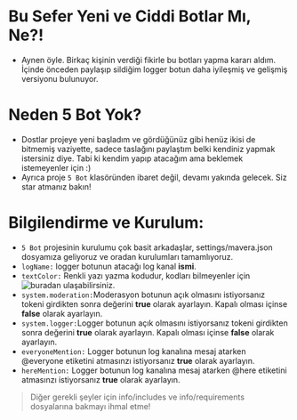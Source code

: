 # Bu Sefer Yeni ve Ciddi Botlar Mı, Ne?!
* Aynen öyle. Birkaç kişinin verdiği fikirle bu botları yapma kararı aldım. İçinde önceden paylaşıp sildiğim logger botun daha iyileşmiş ve gelişmiş versiyonu bulunuyor.
# Neden 5 Bot Yok?
* Dostlar projeye yeni başladım ve gördüğünüz gibi henüz ikisi de bitmemiş vaziyette, sadece taslağını paylaştım belki kendiniz yapmak istersiniz diye. Tabi ki kendim yapıp atacağım ama beklemek istemeyenler için :)
* Ayrıca proje `5 Bot` klasöründen ibaret değil, devamı yakında gelecek. Siz star atmanız bakın!
# Bilgilendirme ve Kurulum:
* `5 Bot` projesinin kurulumu çok basit arkadaşlar, settings/mavera.json dosyamıza geliyoruz ve oradan kurulumları tamamlıyoruz.
* `logName:` logger botunun atacağı log kanal __ismi__.
* `textColor:` Renkli yazı yazma kodudur, kodları bilmeyenler için ![buradan](https://www.hatauzmani.com/discord-renkli-yazi-yazma) ulaşabilirsiniz.
* `system.moderation:`Moderasyon botunun açık olmasını istiyorsanız tokeni girdikten sonra değerini **true** olarak ayarlayın. Kapalı olması içinse **false** olarak ayarlayın.
* `system.logger:`Logger botunun açık olmasını istiyorsanız tokeni girdikten sonra değerini **true** olarak ayarlayın. Kapalı olması içinse **false** olarak ayarlayın.
* `everyoneMention:` Logger botunun log kanalına mesaj atarken @everyone etiketini atmasınzı istiyorsanız **true** olarak ayarlayın.
* `hereMention:` Logger botunun log kanalına mesaj atarken @here etiketini atmasınzı istiyorsanız **true** olarak ayarlayın.
> Diğer gerekli şeyler için info/includes ve info/requirements dosyalarına bakmayı ihmal etme!
